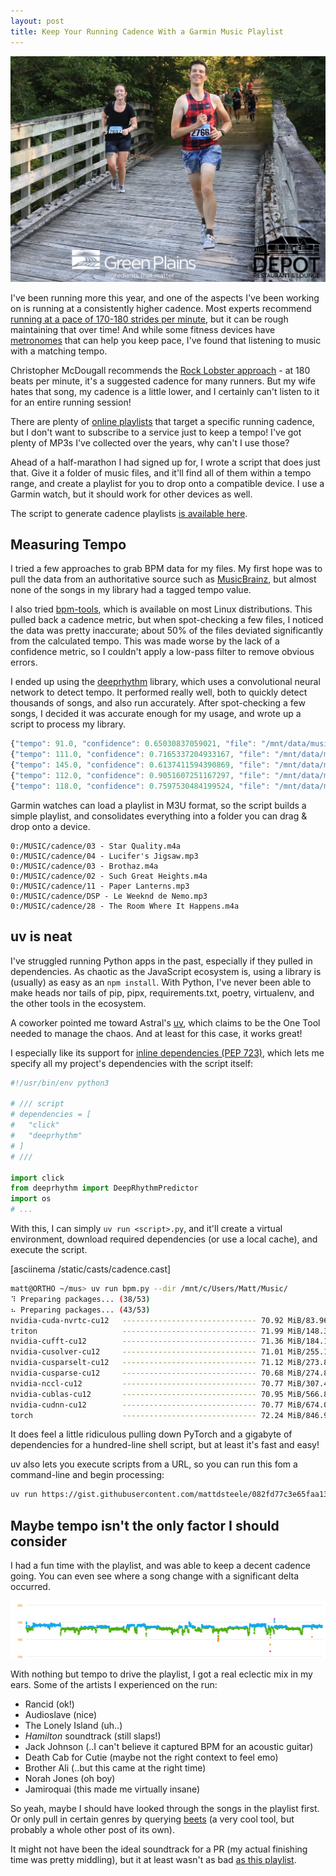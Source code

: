 ```yaml
---
layout: post
title: Keep Your Running Cadence With a Garmin Music Playlist
---
```


![The author running](/content/images/wabash-marathon.jpg)

I've been running more this year, and one of the aspects I've been working on is running at a consistently higher cadence.
Most experts recommend [running at a pace of 170-180 strides per minute][cadence], but it can be rough maintaining that over time!
And while some fitness devices have [metronomes](https://www8.garmin.com/manuals/webhelp/instinct/EN-US/GUID-7C3A8FE0-035D-43D2-8E5E-6B0FC75DD00C.html) that can help you keep pace, I've found that listening to music with a matching tempo.

Christopher McDougall recommends the [Rock Lobster approach](https://marathonhandbook.com/how-to-run-faster-farther-forever/) - at 180 beats per minute, it's a suggested cadence for many runners. But my wife hates that song, my cadence is a little lower, and I certainly can't listen to it for an entire running session!

There are plenty of [online playlists](https://open.spotify.com/playlist/37i9dQZF1DWZUTt0fNaCPB) that target a specific running cadence, but I don't want to subscribe to a service just to keep a tempo! I've got plenty of MP3s I've collected over the years, why can't I use those?

Ahead of a half-marathon I had signed up for, I wrote a script that does just that. Give it a folder of music files, and it'll find all of them within a tempo range, and create a playlist for you to drop onto a compatible device. I use a Garmin watch, but it should work for other devices as well.

The script to generate cadence playlists [is available here](https://gist.github.com/mattdsteele/082fd77c3e65faa1332a36962c11da78).

## Measuring Tempo

I tried a few approaches to grab BPM data for my files.
My first hope was to pull the data from an authoritative source such as [MusicBrainz](https://beta.musicbrainz.org/), but almost none of the songs in my library had a tagged tempo value.

I also tried [bpm-tools](https://www.pogo.org.uk/~mark/bpm-tools/), which is available on most Linux distributions.
This pulled back a cadence metric, but when spot-checking a few files, I noticed the data was pretty inaccurate; about 50% of the files deviated significantly from the calculated tempo.
This was made worse by the lack of a confidence metric, so I couldn't apply a low-pass filter to remove obvious errors.

I ended up using the [deeprhythm](https://bleu.green/deeprhythm/) library, which uses a convolutional neural network to detect tempo.
It performed really well, both to quickly detect thousands of songs, and also run accurately.
After spot-checking a few songs, I decided it was accurate enough for my usage, and wrote up a script to process my library.

```js
{"tempo": 91.0, "confidence": 0.65030837059021, "file": "/mnt/data/music/beets-library/Carly Rae Jepsen/E•MO•TION/12 - When I Needed You.mp3"}
{"tempo": 111.0, "confidence": 0.7165337204933167, "file": "/mnt/data/music/beets-library/Carly Rae Jepsen/E•MO•TION/06 - Boy Problems.mp3"}
{"tempo": 145.0, "confidence": 0.6137411594390869, "file": "/mnt/data/music/beets-library/Carly Rae Jepsen/E•MO•TION/15 - Favourite Colour.mp3"}
{"tempo": 112.0, "confidence": 0.9051607251167297, "file": "/mnt/data/music/beets-library/Carly Rae Jepsen/E•MO•TION/13 - Black Heart.mp3"}
{"tempo": 118.0, "confidence": 0.7597530484199524, "file": "/mnt/data/music/beets-library/Carly Rae Jepsen/E•MO•TION/01 - Run Away With Me.mp3"}
```

Garmin watches can load a playlist in M3U format, so the script builds a simple playlist, and consolidates everything into a folder you can drag & drop onto a device.

```text
0:/MUSIC/cadence/03 - Star Quality.m4a
0:/MUSIC/cadence/04 - Lucifer's Jigsaw.mp3
0:/MUSIC/cadence/03 - Brothaz.m4a
0:/MUSIC/cadence/02 - Such Great Heights.m4a
0:/MUSIC/cadence/11 - Paper Lanterns.mp3
0:/MUSIC/cadence/DSP - Le Weeknd de Nemo.mp3
0:/MUSIC/cadence/28 - The Room Where It Happens.m4a
```

## uv is neat

I've struggled running Python apps in the past, especially if they pulled in dependencies.
As chaotic as the JavaScript ecosystem is, using a library is (usually) as easy as an `npm install`.
With Python, I've never been able to make heads nor tails of pip, pipx, requirements.txt, poetry, virtualenv, and the other tools in the ecosystem.

A coworker pointed me toward Astral's [uv](https://docs.astral.sh/uv/), which claims to be the One Tool needed to manage the chaos.
And at least for this case, it works great!

I especially like its support for [inline dependencies (PEP 723)](https://packaging.python.org/en/latest/specifications/inline-script-metadata/#inline-script-metadata), which lets me specify all my project's dependencies with the script itself:

```python
#!/usr/bin/env python3

# /// script
# dependencies = [
#   "click"
#   "deeprhythm"
# ]
# ///

import click
from deeprhythm import DeepRhythmPredictor
import os
# ...
```
With this, I can simply `uv run <script>.py`, and it'll create a virtual environment, download required dependencies (or use a local cache), and execute the script.

[asciinema /static/casts/cadence.cast]

```bash
matt@ORTHO ~/mus> uv run bpm.py --dir /mnt/c/Users/Matt/Music/
⠹ Preparing packages... (38/53)
⠦ Preparing packages... (43/53)
nvidia-cuda-nvrtc-cu12   ------------------------------ 70.92 MiB/83.96 MiB
triton                   ------------------------------ 71.99 MiB/148.33 MiB
nvidia-cufft-cu12        ------------------------------ 71.36 MiB/184.17 MiB
nvidia-cusolver-cu12     ------------------------------ 71.01 MiB/255.11 MiB
nvidia-cusparselt-cu12   ------------------------------ 71.12 MiB/273.89 MiB
nvidia-cusparse-cu12     ------------------------------ 70.68 MiB/274.86 MiB
nvidia-nccl-cu12         ------------------------------ 70.77 MiB/307.43 MiB
nvidia-cublas-cu12       ------------------------------ 70.95 MiB/566.81 MiB
nvidia-cudnn-cu12        ------------------------------ 70.77 MiB/674.02 MiB
torch                    ------------------------------ 72.24 MiB/846.92 MiB                        
```

It does feel a little ridiculous pulling down PyTorch and a gigabyte of dependencies for a hundred-line shell script, but at least it's fast and easy!

uv also lets you execute scripts from a URL, so you can run this fom a command-line and begin processing:

```bash
uv run https://gist.githubusercontent.com/mattdsteele/082fd77c3e65faa1332a36962c11da78/raw/bbe07ad1fe8737153a49362cbe70f91d51a75fb8/cadence-playlist.py

```

## Maybe tempo isn't the only factor I should consider

I had a fun time with the playlist, and was able to keep a decent cadence going. You can even see where a song change with a significant delta occurred.

![A graph of running cadence over time. There are several blocks of consistent pace, correlating to ](/content/images/running-cadence.png)

With nothing but tempo to drive the playlist, I got a real eclectic mix in my ears. Some of the artists I experienced on the run:

* Rancid (ok!)
* Audioslave (nice)
* The Lonely Island (uh..)
* _Hamilton_ soundtrack (still slaps!)
* Jack Johnson (..I can't believe it captured BPM for an acoustic guitar)
* Death Cab for Cutie (maybe not the right context to feel emo)
* Brother Ali (..but this came at the right time)
* Norah Jones (oh boy)
* Jamiroquai (this made me virtually insane)

So yeah, maybe I should have looked through the songs in the playlist first.
Or only pull in certain genres by querying [beets](https://beets.io/) (a very cool tool, but probably a whole other post of its own).

It might not have been the ideal soundtrack for a PR (my actual finishing time was pretty middling), but it at least wasn't as bad [as this playlist](https://www.instagram.com/p/DDArgXQRn8n/).

[cadence]: https://www.trainingpeaks.com/blog/finding-your-perfect-run-cadence/
